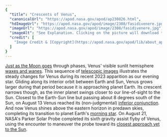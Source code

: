 ```yaml
---
{
  "title": "Crescents of Venus",
  "canonicalUrl": "https://apod.nasa.gov/apod/ap230826.html",
  "hdImageUrl": "https://apod.nasa.gov/apod/image/2308/fasidivenere.jpg",
  "imageUrl": "https://apod.nasa.gov/apod/image/2308/fasidivenere.jpg",
  "imageAlt": "See Explanation. Clicking on the picture will download the highest resolution version available.",
  "credit": [
    "Image Credit & [Copyright](https://apod.nasa.gov/apod/lib/about_apod.html#srapply): [Roberto Ortu](https://www.flickr.com/photos/194524290@N05/)"
  ]
}
---
```


[Just as the Moon goes](https://en.wikipedia.org/wiki/Galileo_Galilei#Phases_of_Venus) through phases, Venus' visible sunlit hemisphere [waxes and wanes](https://solarsystem.nasa.gov/resources/482/galileos-phases-of-venus-and-other-planets/). This sequence of [telescopic images](https://www.flickr.com/photos/194524290@N05/53120589281/) illustrates the steady changes for Venus during its recent 2023 apparition as our evening star. Gliding along its interior orbit between Earth and Sun, Venus grows larger during that period because it is approaching planet Earth. Its crescent narrows though, as the inner planet swings closer to our line-of-sight to the Sun. Closest to the Earth-Sun line but passing about 8 degrees south of the Sun, on August 13 Venus reached its (non-judgmental) [inferior conjunction](https://earthsky.org/astronomy-essentials/inferior-conjunction-venus-between-sun-and-earth/). And now Venus shines above the eastern horizon in predawn skies, completing its transition to planet Earth's [morning star](https://history.nasa.gov/SP-424/ch1.htm). On August 21, NASA's Parker Solar Probe completed its sixth gravity assist flyby of Venus, using the encounter to maneuver the probe toward its [closest approach yet to the Sun](https://blogs.nasa.gov/parkersolarprobe/2023/08/23/venus-flyby-sends-parker-solar-probe-toward-record-setting-flights-around-the-sun/).
